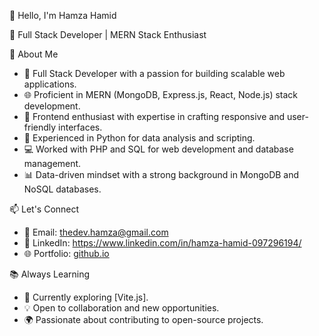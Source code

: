 👋 Hello, I'm Hamza Hamid

🚀 Full Stack Developer | MERN Stack Enthusiast

🌟 About Me
- 💼 Full Stack Developer with a passion for building scalable web applications.
- 🌐 Proficient in MERN (MongoDB, Express.js, React, Node.js) stack development.
- 🎨 Frontend enthusiast with expertise in crafting responsive and user-friendly interfaces.
- 🐍 Experienced in Python for data analysis and scripting.
- 💻 Worked with PHP and SQL for web development and database management.
- 📊 Data-driven mindset with a strong background in MongoDB and NoSQL databases.

📫 Let's Connect
- 📧 Email: thedev.hamza@gmail.com
- 💼 LinkedIn: https://www.linkedin.com/in/hamza-hamid-097296194/
- 🌐 Portfolio: [github.io](https://dadhsahb.github.io/hamza_portfolio/)

📚 Always Learning
- 📖 Currently exploring [Vite.js].
- 💡 Open to collaboration and new opportunities.
- 🌍 Passionate about contributing to open-source projects.
